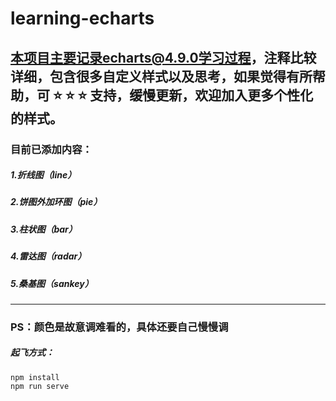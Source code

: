 # learning-echarts

## 本项目主要记录echarts@4.9.0学习过程，注释比较详细，包含很多自定义样式以及思考，如果觉得有所帮助，可 :star: :star: :star: 支持，缓慢更新，欢迎加入更多个性化的样式。

### 目前已添加内容：

##### 1.折线图（line）

##### 2.饼图外加环图（pie）

##### 3.柱状图（bar）

##### 4.雷达图（radar）

##### 5.桑基图（sankey）

---

### PS：颜色是故意调难看的，具体还要自己慢慢调

##### 起飞方式：

```
npm install
npm run serve
```



